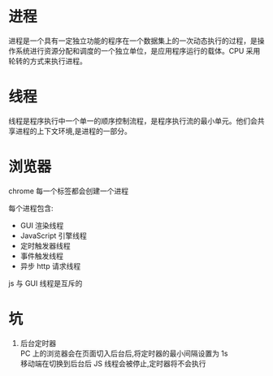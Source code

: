 # 进程

进程是一个具有一定独立功能的程序在一个数据集上的一次动态执行的过程，是操作系统进行资源分配和调度的一个独立单位，是应用程序运行的载体。CPU 采用轮转的方式来执行进程。

# 线程

线程是程序执行中一个单一的顺序控制流程，是程序执行流的最小单元。他们会共享进程的上下文环境,是进程的一部分。

# 浏览器

chrome 每一个标签都会创建一个进程

每个进程包含:

- GUI 渲染线程
- JavaScript 引擎线程
- 定时触发器线程
- 事件触发线程
- 异步 http 请求线程

js 与 GUI 线程是互斥的

# 坑

1. 后台定时器  
   PC 上的浏览器会在页面切入后台后,将定时器的最小间隔设置为 1s  
   移动端在切换到后台后 JS 线程会被停止,定时器将不会执行
